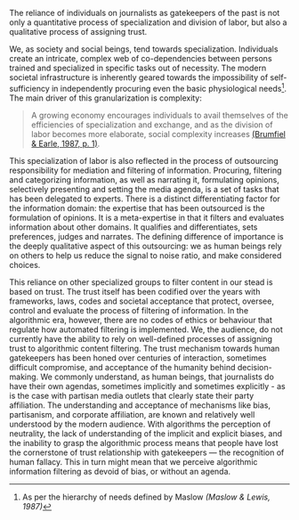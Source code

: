 The reliance of individuals on journalists as gatekeepers of the past is not only a quantitative process of specialization and division of labor, but also a qualitative process of assigning trust.

We, as society and social beings, tend towards specialization. Individuals create an intricate, complex web of co-dependencies between persons trained and specialized in specific tasks out of necessity. The modern societal infrastructure is inherently geared towards the impossibility of self-sufficiency in independently procuring even the basic physiological needs[^8]. The main driver of this granularization is complexity:

> A growing economy encourages individuals to avail themselves of the efficiencies of specialization and exchange, and as the division of labor becomes more elaborate, social complexity increases [(Brumfiel &amp; Earle, 1987, p. 1)](https://paperpile.com/c/BG18Wg/lzle5/?locator=1).

This specialization of labor is also reflected in the process of outsourcing responsibility for mediation and filtering of information. Procuring, filtering and categorizing information, as well as narrating it, formulating opinions, selectively presenting and setting the media agenda, is a set of tasks that has been delegated to experts. There is a distinct differentiating factor for the information domain: the expertise that has been outsourced is the formulation of opinions. It is a meta-expertise in that it filters and evaluates information about other domains. It qualifies and differentiates, sets preferences, judges and narrates. The defining difference of importance is the deeply qualitative aspect of this outsourcing: we as human beings rely on others to help us reduce the signal to noise ratio, and make considered choices.

This reliance on other specialized groups to filter content in our stead is based on trust. The trust itself has been codified over the years with frameworks, laws, codes and societal acceptance that protect, oversee, control and evaluate the process of filtering of information. In the algorithmic era, however, there are no codes of ethics or behaviour that regulate how automated filtering is implemented. We, the audience, do not currently have the ability to rely on well-defined processes of assigning trust to algorithmic content filtering. The trust mechanism towards human gatekeepers has been honed over centuries of interaction, sometimes difficult compromise, and acceptance of the humanity behind decision-making. We commonly understand, as human beings, that journalists do have their own agendas, sometimes implicitly and sometimes explicitly - as is the case with partisan media outlets that clearly state their party affiliation. The understanding and acceptance of mechanisms like bias, partisanism, and corporate affiliation, are known and relatively well understood by the modern audience. With algorithms the perception of neutrality, the lack of understanding of the implicit and explicit biases, and the inability to grasp the algorithmic process means that people have lost the cornerstone of trust relationship with gatekeepers — the recognition of human fallacy. This in turn might mean that we perceive algorithmic information filtering as devoid of bias, or without an agenda.

[^8]: As per the hierarchy of needs defined by Maslow _(Maslow & Lewis, 1987)_